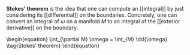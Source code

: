 **Stokes' theorem** is the idea that one can compute an [[integral]] by just considering its [[differential]] on the boundaries. Concretely, one can convert an integral of $\omega$ on a manifold $M$ to an integral of the [[exterior derivative]] on the boundary.

\begin{equation}
\int_{\partial M} \omega = \int_{M} \dd{\omega} \tag{Stokes' theorem}
\end{equation}